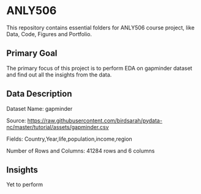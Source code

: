 # ANLY506
This repository contains essential folders for ANLY506 course project, like Data, Code, Figures and Portfolio.

## Primary Goal
The primary focus of this project is to perform EDA on gapminder dataset and find out all the insights from the data.

## Data Description
Dataset Name: gapminder

Source: https://raw.githubusercontent.com/birdsarah/pydata-nc/master/tutorial/assets/gapminder.csv

Fields: Country,Year,life,population,income,region

Number of Rows and Columns: 41284 rows and 6 columns

## Insights
Yet to perform